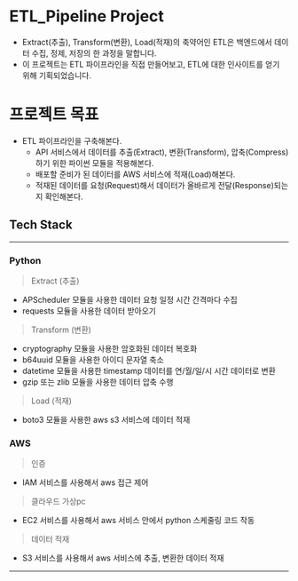# ETL_Pipeline Project

- Extract(추출), Transform(변환), Load(적재)의 축약어인 ETL은 백엔드에서 데이터 수집, 정제, 저장의 한 과정을 말합니다.
- 이 프로젝트는 ETL 파이프라인을 직접 만들어보고, ETL에 대한 인사이트를 얻기 위해 기획되었습니다.

# 프로젝트 목표

- ETL 파이프라인을 구축해본다.
    - API 서비스에서 데이터를 추출(Extract), 변환(Transform), 압축(Compress)하기 위한 파이썬 모듈을 적용해본다.
    - 배포할 준비가 된 데이터를 AWS 서비스에 적재(Load)해본다.
    - 적재된 데이터를 요청(Request)해서 데이터가 올바르게 전달(Response)되는지 확인해본다.

## Tech Stack

---

### Python

> Extract (추출)
> 
- APScheduler 모듈을 사용한 데이터 요청 일정 시간 간격마다 수집
- requests 모듈을 사용한 데이터 받아오기

> Transform (변환)
> 
- cryptography 모듈을 사용한 암호화된 데이터 복호화
- b64uuid 모듈을 사용한 아이디 문자열 축소
- datetime 모듈을 사용한 timestamp 데이터를 연/월/일/시 시간 데이터로 변환
- gzip 또는 zlib 모듈을 사용한 데이터 압축 수행

> Load (적재)
> 
- boto3 모듈을 사용한 aws s3 서비스에 데이터 적재

### AWS

> 인증
> 
- IAM 서비스를 사용해서 aws 접근 제어

> 클라우드 가상pc
> 
- EC2 서비스를 사용해서 aws 서비스 안에서 python 스케줄링 코드 작동

> 데이터 적재
> 
- S3 서비스를 사용해서 aws 서비스에 추출, 변환한 데이터 적재

---